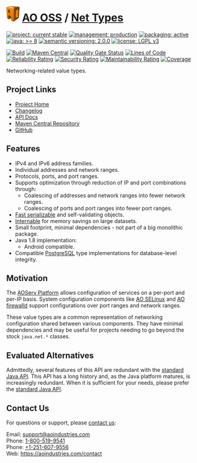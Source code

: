 # [<img src="ao-logo.png" alt="AO Logo" width="35" height="40">](https://github.com/aoindustries) [AO OSS](https://github.com/aoindustries/ao-oss) / [Net Types](https://github.com/aoindustries/ao-net-types)

[![project: current stable](https://oss.aoapps.com/ao-badges/project-current-stable.svg)](https://aoindustries.com/life-cycle#project-current-stable)
[![management: production](https://oss.aoapps.com/ao-badges/management-production.svg)](https://aoindustries.com/life-cycle#management-production)
[![packaging: active](https://oss.aoapps.com/ao-badges/packaging-active.svg)](https://aoindustries.com/life-cycle#packaging-active)  
[![java: &gt;= 8](https://oss.aoapps.com/ao-badges/java-8.svg)](https://docs.oracle.com/javase/8/docs/api/)
[![semantic versioning: 2.0.0](https://oss.aoapps.com/ao-badges/semver-2.0.0.svg)](http://semver.org/spec/v2.0.0.html)
[![license: LGPL v3](https://oss.aoapps.com/ao-badges/license-lgpl-3.0.svg)](https://www.gnu.org/licenses/lgpl-3.0)

[![Build](https://github.com/aoindustries/ao-net-types/workflows/Build/badge.svg?branch=master)](https://github.com/aoindustries/ao-net-types/actions?query=workflow%3ABuild)
[![Maven Central](https://maven-badges.herokuapp.com/maven-central/com.aoapps/ao-net-types/badge.svg)](https://maven-badges.herokuapp.com/maven-central/com.aoapps/ao-net-types)
[![Quality Gate Status](https://sonarcloud.io/api/project_badges/measure?branch=master&project=com.aoapps%3Aao-net-types&metric=alert_status)](https://sonarcloud.io/dashboard?branch=master&id=com.aoapps%3Aao-net-types)
[![Lines of Code](https://sonarcloud.io/api/project_badges/measure?branch=master&project=com.aoapps%3Aao-net-types&metric=ncloc)](https://sonarcloud.io/component_measures?branch=master&id=com.aoapps%3Aao-net-types&metric=ncloc)  
[![Reliability Rating](https://sonarcloud.io/api/project_badges/measure?branch=master&project=com.aoapps%3Aao-net-types&metric=reliability_rating)](https://sonarcloud.io/component_measures?branch=master&id=com.aoapps%3Aao-net-types&metric=Reliability)
[![Security Rating](https://sonarcloud.io/api/project_badges/measure?branch=master&project=com.aoapps%3Aao-net-types&metric=security_rating)](https://sonarcloud.io/component_measures?branch=master&id=com.aoapps%3Aao-net-types&metric=Security)
[![Maintainability Rating](https://sonarcloud.io/api/project_badges/measure?branch=master&project=com.aoapps%3Aao-net-types&metric=sqale_rating)](https://sonarcloud.io/component_measures?branch=master&id=com.aoapps%3Aao-net-types&metric=Maintainability)
[![Coverage](https://sonarcloud.io/api/project_badges/measure?branch=master&project=com.aoapps%3Aao-net-types&metric=coverage)](https://sonarcloud.io/component_measures?branch=master&id=com.aoapps%3Aao-net-types&metric=Coverage)

Networking-related value types.

## Project Links
* [Project Home](https://oss.aoapps.com/net-types/)
* [Changelog](https://oss.aoapps.com/net-types/changelog)
* [API Docs](https://oss.aoapps.com/net-types/apidocs/)
* [Maven Central Repository](https://search.maven.org/artifact/com.aoapps/ao-net-types)
* [GitHub](https://github.com/aoindustries/ao-net-types)

## Features
* IPv4 and IPv6 address families.
* Individual addresses and network ranges.
* Protocols, ports, and port ranges.
* Supports optimization through reduction of IP and port combinations through:
    * Coalescing of addresses and network ranges into fewer network ranges.
    * Coalescing of ports and port ranges into fewer port ranges.
* [Fast serializable](https://oss.aoapps.com/lang/apidocs/com.aoapps.lang/com/aoapps/lang/io/FastExternalizable.html) and self-validating objects.
* [Internable](https://oss.aoapps.com/lang/apidocs/com.aoapps.lang/com/aoapps/lang/util/Internable.html) for memory savings on large datasets.
* Small footprint, minimal dependencies - not part of a big monolithic package.
* Java 1.8 implementation:
    * Android compatible.
* Compatible [PostgreSQL](https://www.postgresql.org/) type implementations for database-level integrity.

## Motivation
The [AOServ Platform](https://aoindustries.com/aoserv/) allows configuration of services on a per-port and per-IP basis.  System configuration components like [AO SELinux](https://github.com/aoindustries/ao-selinux) and [AO firewalld](https://github.com/aoindustries/ao-firewalld) support configurations over port ranges and network ranges.

These value types are a common representation of networking configuration shared between various components.  They have minimal dependencies and may be useful for projects needing to go beyond the stock `java.net.*` classes.

## Evaluated Alternatives
Admittedly, several features of this API are redundant with the [standard Java API](https://docs.oracle.com/javase/7/docs/api/java/net/package-summary.html).  This API has a long history and, as the Java platform matures, is increasingly redundant.  When it is sufficient for your needs, please prefer the [standard Java API](https://docs.oracle.com/javase/7/docs/api/java/net/package-summary.html).

## Contact Us
For questions or support, please [contact us](https://aoindustries.com/contact):

Email: [support@aoindustries.com](mailto:support@aoindustries.com)  
Phone: [1-800-519-9541](tel:1-800-519-9541)  
Phone: [+1-251-607-9556](tel:+1-251-607-9556)  
Web: https://aoindustries.com/contact
